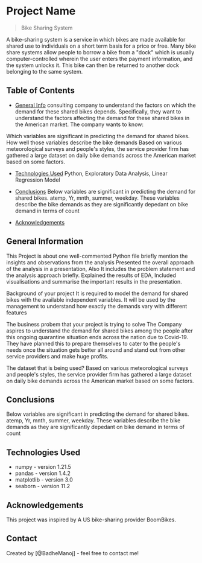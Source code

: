 # Project Name
> Bike Sharing System

A bike-sharing system is a service in which bikes are made available for shared use to individuals on a short term basis for a price or free. Many bike share systems allow people to borrow a bike from a "dock" which is usually computer-controlled wherein the user enters the payment information, and the system unlocks it. This bike can then be returned to another dock belonging to the same system.


## Table of Contents
* [General Info](#general-information)
 consulting company to understand the factors on which the demand for these shared bikes depends. Specifically, they want to understand the factors affecting the demand for these shared bikes in the American market. The company wants to know:

Which variables are significant in predicting the demand for shared bikes.
How well those variables describe the bike demands
Based on various meteorological surveys and people's styles, the service provider firm has gathered a large dataset on daily bike demands across the American market based on some factors. 
* [Technologies Used](#technologies-used)
    Python,
    Exploratory Data Analysis,
    Linear Regression Model
* [Conclusions](#conclusions)
    Below variables are significant in predicting the demand for shared bikes.
    atemp,
    Yr,
    mnth,
    summer,
    weekday.
    These variables describe the bike demands as they are significantly depedant on bike demand in terms of count

* [Acknowledgements](#acknowledgements)

<!-- You can include any other section that is pertinent to your problem -->

## General Information
This Project is about one well-commented Python file briefly mention the insights and observations from the analysis 
Presented the overall approach of the analysis in a presentation,
Also It includes the problem statement and the analysis approach briefly.
Explained the results of EDA, Included visualisations and summarise the important results in the presentation.

Background of your project 
It is required to model the demand for shared bikes with the available independent variables. It will be used by the management to understand how exactly the demands vary with different features

The business probem that your project is trying to solve
The Company aspires to understand the demand for shared bikes among the people after this ongoing quarantine situation ends across the nation due to Covid-19. They have planned this to prepare themselves to cater to the people's needs once the situation gets better all around and stand out from other service providers and make huge profits.

The dataset that is being used?
Based on various meteorological surveys and people's styles, the service provider firm has gathered a large dataset on daily bike demands across the American market based on some factors. 

<!-- You don't have to answer all the questions - just the ones relevant to your project. -->

## Conclusions
Below variables are significant in predicting the demand for shared bikes.
    atemp,
    Yr,
    mnth,
    summer,
    weekday.
    These variables describe the bike demands as they are significantly depedant on bike demand in terms of count

<!-- You don't have to answer all the questions - just the ones relevant to your project. -->


## Technologies Used
- numpy - version 1.21.5
- pandas - version 1.4.2
- matplotlib - version 3.0
- seaborn - version 11.2

<!-- As the libraries versions keep on changing, it is recommended to mention the version of library used in this project -->

## Acknowledgements
This project was inspired by A US bike-sharing provider BoomBikes.


## Contact
Created by [@BadheManoj] - feel free to contact me!


<!-- Optional -->
<!-- ## License -->
<!-- This project is open source and available under the [... License](). -->

<!-- You don't have to include all sections - just the one's relevant to your project -->